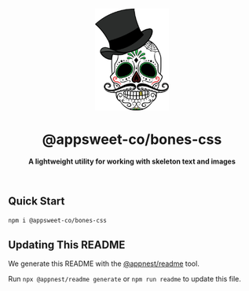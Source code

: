<!-- ⚠️ This README has been generated from the file(s) "blueprint.md" ⚠️-->
<p align="center">
  <img src="assets/readme/logo.png" alt="Logo" width="150" height="auto" />
</p>
<h1 align="center">@appsweet-co/bones-css</h1>
<p align="center">
  <b>A lightweight utility for working with skeleton text and images</b></br>
  <sub><sub>
</p>

<br />



[](#quick-start)

## Quick Start

```zsh
npm i @appsweet-co/bones-css
```


[](#updating-this-readme)

## Updating This README

We generate this README with the [@appnest/readme](https://github.com/andreasbm/readme) tool.

Run `npx @appnest/readme generate` or `npm run readme` to update this file.

